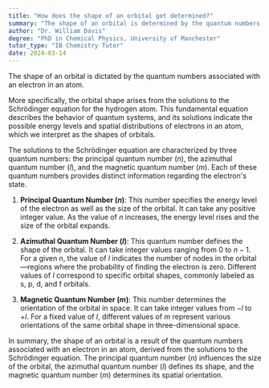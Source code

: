 ```yaml
---
title: "How does the shape of an orbital get determined?"
summary: "The shape of an orbital is determined by the quantum numbers associated with an electron in an atom."
author: "Dr. William Davis"
degree: "PhD in Chemical Physics, University of Manchester"
tutor_type: "IB Chemistry Tutor"
date: 2024-03-14
---
```


The shape of an orbital is dictated by the quantum numbers associated with an electron in an atom.

More specifically, the orbital shape arises from the solutions to the Schrödinger equation for the hydrogen atom. This fundamental equation describes the behavior of quantum systems, and its solutions indicate the possible energy levels and spatial distributions of electrons in an atom, which we interpret as the shapes of orbitals.

The solutions to the Schrödinger equation are characterized by three quantum numbers: the principal quantum number ($n$), the azimuthal quantum number ($l$), and the magnetic quantum number ($m$). Each of these quantum numbers provides distinct information regarding the electron's state.

1. **Principal Quantum Number ($n$)**: This number specifies the energy level of the electron as well as the size of the orbital. It can take any positive integer value. As the value of $n$ increases, the energy level rises and the size of the orbital expands.

2. **Azimuthal Quantum Number ($l$)**: This quantum number defines the shape of the orbital. It can take integer values ranging from $0$ to $n-1$. For a given $n$, the value of $l$ indicates the number of nodes in the orbital—regions where the probability of finding the electron is zero. Different values of $l$ correspond to specific orbital shapes, commonly labeled as s, p, d, and f orbitals.

3. **Magnetic Quantum Number ($m$)**: This number determines the orientation of the orbital in space. It can take integer values from $-l$ to $+l$. For a fixed value of $l$, different values of $m$ represent various orientations of the same orbital shape in three-dimensional space.

In summary, the shape of an orbital is a result of the quantum numbers associated with an electron in an atom, derived from the solutions to the Schrödinger equation. The principal quantum number ($n$) influences the size of the orbital, the azimuthal quantum number ($l$) defines its shape, and the magnetic quantum number ($m$) determines its spatial orientation.
    